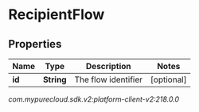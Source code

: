 # RecipientFlow


## Properties

| Name | Type | Description | Notes |
| ------------ | ------------- | ------------- | ------------- |
| **id** | **String** | The flow identifier |  [optional] |




_com.mypurecloud.sdk.v2:platform-client-v2:218.0.0_
